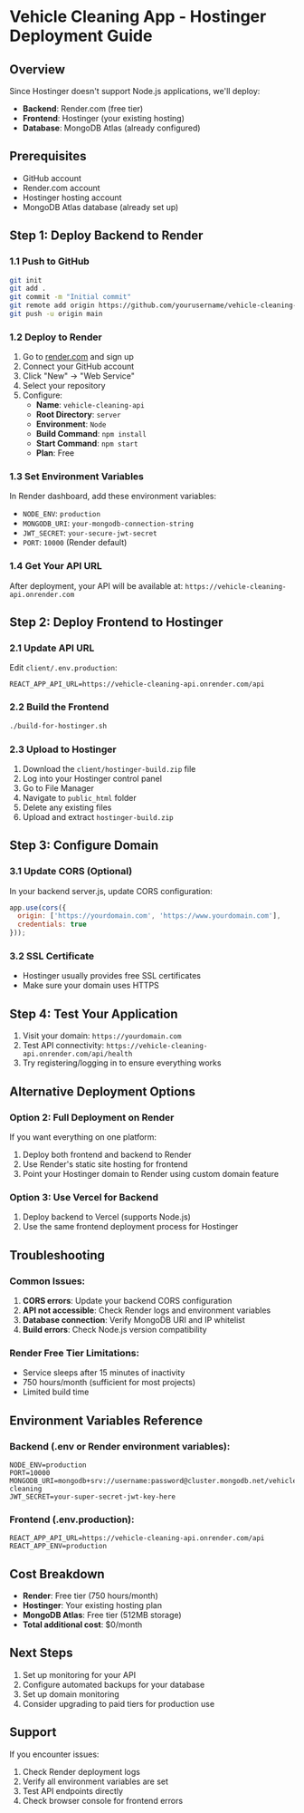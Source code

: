 # Vehicle Cleaning App - Hostinger Deployment Guide

## Overview
Since Hostinger doesn't support Node.js applications, we'll deploy:
- **Backend**: Render.com (free tier)
- **Frontend**: Hostinger (your existing hosting)
- **Database**: MongoDB Atlas (already configured)

## Prerequisites
- GitHub account
- Render.com account
- Hostinger hosting account
- MongoDB Atlas database (already set up)

## Step 1: Deploy Backend to Render

### 1.1 Push to GitHub
```bash
git init
git add .
git commit -m "Initial commit"
git remote add origin https://github.com/yourusername/vehicle-cleaning-app.git
git push -u origin main
```

### 1.2 Deploy to Render
1. Go to [render.com](https://render.com) and sign up
2. Connect your GitHub account
3. Click "New" → "Web Service"
4. Select your repository
5. Configure:
   - **Name**: `vehicle-cleaning-api`
   - **Root Directory**: `server`
   - **Environment**: `Node`
   - **Build Command**: `npm install`
   - **Start Command**: `npm start`
   - **Plan**: Free

### 1.3 Set Environment Variables
In Render dashboard, add these environment variables:
- `NODE_ENV`: `production`
- `MONGODB_URI`: `your-mongodb-connection-string`
- `JWT_SECRET`: `your-secure-jwt-secret`
- `PORT`: `10000` (Render default)

### 1.4 Get Your API URL
After deployment, your API will be available at:
`https://vehicle-cleaning-api.onrender.com`

## Step 2: Deploy Frontend to Hostinger

### 2.1 Update API URL
Edit `client/.env.production`:
```
REACT_APP_API_URL=https://vehicle-cleaning-api.onrender.com/api
```

### 2.2 Build the Frontend
```bash
./build-for-hostinger.sh
```

### 2.3 Upload to Hostinger
1. Download the `client/hostinger-build.zip` file
2. Log into your Hostinger control panel
3. Go to File Manager
4. Navigate to `public_html` folder
5. Delete any existing files
6. Upload and extract `hostinger-build.zip`

## Step 3: Configure Domain

### 3.1 Update CORS (Optional)
In your backend server.js, update CORS configuration:
```javascript
app.use(cors({
  origin: ['https://yourdomain.com', 'https://www.yourdomain.com'],
  credentials: true
}));
```

### 3.2 SSL Certificate
- Hostinger usually provides free SSL certificates
- Make sure your domain uses HTTPS

## Step 4: Test Your Application

1. Visit your domain: `https://yourdomain.com`
2. Test API connectivity: `https://vehicle-cleaning-api.onrender.com/api/health`
3. Try registering/logging in to ensure everything works

## Alternative Deployment Options

### Option 2: Full Deployment on Render
If you want everything on one platform:
1. Deploy both frontend and backend to Render
2. Use Render's static site hosting for frontend
3. Point your Hostinger domain to Render using custom domain feature

### Option 3: Use Vercel for Backend
1. Deploy backend to Vercel (supports Node.js)
2. Use the same frontend deployment process for Hostinger

## Troubleshooting

### Common Issues:
1. **CORS errors**: Update your backend CORS configuration
2. **API not accessible**: Check Render logs and environment variables
3. **Database connection**: Verify MongoDB URI and IP whitelist
4. **Build errors**: Check Node.js version compatibility

### Render Free Tier Limitations:
- Service sleeps after 15 minutes of inactivity
- 750 hours/month (sufficient for most projects)
- Limited build time

## Environment Variables Reference

### Backend (.env or Render environment variables):
```
NODE_ENV=production
PORT=10000
MONGODB_URI=mongodb+srv://username:password@cluster.mongodb.net/vehicle-cleaning
JWT_SECRET=your-super-secret-jwt-key-here
```

### Frontend (.env.production):
```
REACT_APP_API_URL=https://vehicle-cleaning-api.onrender.com/api
REACT_APP_ENV=production
```

## Cost Breakdown
- **Render**: Free tier (750 hours/month)
- **Hostinger**: Your existing hosting plan
- **MongoDB Atlas**: Free tier (512MB storage)
- **Total additional cost**: $0/month

## Next Steps
1. Set up monitoring for your API
2. Configure automated backups for your database
3. Set up domain monitoring
4. Consider upgrading to paid tiers for production use

## Support
If you encounter issues:
1. Check Render deployment logs
2. Verify all environment variables are set
3. Test API endpoints directly
4. Check browser console for frontend errors
